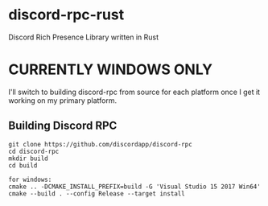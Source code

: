 # discord-rpc-rust
Discord Rich Presence Library written in Rust

# CURRENTLY WINDOWS ONLY

I'll switch to building discord-rpc from source for each platform once I get it working on my primary platform.


## Building Discord RPC

```
git clone https://github.com/discordapp/discord-rpc
cd discord-rpc
mkdir build
cd build

for windows:
cmake .. -DCMAKE_INSTALL_PREFIX=build -G 'Visual Studio 15 2017 Win64'
cmake --build . --config Release --target install
```